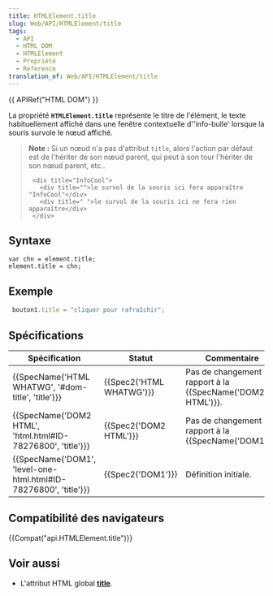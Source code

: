 ```yaml
---
title: HTMLElement.title
slug: Web/API/HTMLElement/title
tags:
  - API
  - HTML DOM
  - HTMLElement
  - Propriété
  - Reference
translation_of: Web/API/HTMLElement/title
---
```

{{ APIRef("HTML DOM") }}

La propriété **`HTMLElement.title`** représente le titre de l'élément, le texte habituellement affiché dans une fenêtre contextuelle d''info-bulle' lorsque la souris survole le nœud affiché.

> **Note :** Si un nœud n'a pas d'attribut `title`, alors l'action par défaut est de l'hériter de son nœud parent, qui peut à son tour l'hériter de son nœud parent, etc..
>
>      <div title="InfoCool">
>        <div title="">le survol de la souris ici fera apparaître "InfoCool"</div>
>        <div title=" ">le survol de la souris ici ne fera rien apparaître</div>
>      </div>

## Syntaxe

    var chn = element.title;
    element.title = chn;

## Exemple

```js
 bouton1.title = "cliquer pour rafraîchir";
```

## Spécifications

| Spécification                                                                        | Statut                           | Commentaire                                                          |
| ------------------------------------------------------------------------------------ | -------------------------------- | -------------------------------------------------------------------- |
| {{SpecName('HTML WHATWG', '#dom-title', 'title')}}                 | {{Spec2('HTML WHATWG')}} | Pas de changement par rapport à la {{SpecName('DOM2 HTML')}}. |
| {{SpecName('DOM2 HTML', 'html.html#ID-78276800', 'title')}}     | {{Spec2('DOM2 HTML')}}     | Pas de changement par rapport à la {{SpecName('DOM1')}}.     |
| {{SpecName('DOM1', 'level-one-html.html#ID-78276800', 'title')}} | {{Spec2('DOM1')}}         | Définition initiale.                                                 |

## Compatibilité des navigateurs

{{Compat("api.HTMLElement.title")}}

## Voir aussi

- L'attribut HTML global [**title**](/fr/docs/Web/HTML/Attributs_universels/title).

